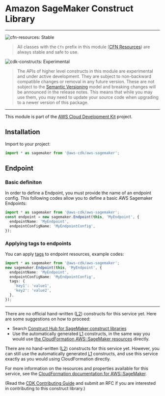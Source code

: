 # Amazon SageMaker Construct Library
<!--BEGIN STABILITY BANNER-->

---

![cfn-resources: Stable](https://img.shields.io/badge/cfn--resources-stable-success.svg?style=for-the-badge)

> All classes with the `Cfn` prefix in this module ([CFN Resources]) are always stable and safe to use.
>
> [CFN Resources]: https://docs.aws.amazon.com/cdk/latest/guide/constructs.html#constructs_lib

![cdk-constructs: Experimental](https://img.shields.io/badge/cdk--constructs-experimental-important.svg?style=for-the-badge)

> The APIs of higher level constructs in this module are experimental and under active development.
> They are subject to non-backward compatible changes or removal in any future version. These are
> not subject to the [Semantic Versioning](https://semver.org/) model and breaking changes will be
> announced in the release notes. This means that while you may use them, you may need to update
> your source code when upgrading to a newer version of this package.

---

<!--END STABILITY BANNER-->

This module is part of the [AWS Cloud Development Kit](https://github.com/aws/aws-cdk) project.

## Installation

Import to your project:

```ts nofixture
import * as sagemaker from '@aws-cdk/aws-sagemaker';
```

## Endpoint

### Basic definiton

In order to define a Endpoint, you must provide the name of an endpoint config. This following codes allow you to define a basic AWS Sagemaker Endpoints:

```ts
import * as sagemaker from '@aws-cdk/aws-sagemaker';
const endpoint = new sagemaker.Endpoint(this, 'MyEndpoint', {
  endpointName: 'MyEndpoint',
  endpointConfigName: 'MyEndpointConfig',
});
```

### Applying tags to endpoints

You can apply [tags](https://docs.aws.amazon.com/AWSCloudFormation/latest/UserGuide/aws-properties-resource-tags.html) to endpoint resources, example codes:

```ts
import * as sagemaker from '@aws-cdk/aws-sagemaker';
new sagemaker.Endpoint(this, 'MyEndpoint', {
  endpointName: 'MyEndpoint',
  endpointConfigName: 'MyEndpointConfig',
  tags: {
    'key1': 'value1',
    'key2': 'value2',
  },
});
```

---

<!--BEGIN CFNONLY DISCLAIMER-->

There are no official hand-written ([L2](https://docs.aws.amazon.com/cdk/latest/guide/constructs.html#constructs_lib)) constructs for this service yet. Here are some suggestions on how to proceed:

- Search [Construct Hub for SageMaker construct libraries](https://constructs.dev/search?q=sagemaker)
- Use the automatically generated [L1](https://docs.aws.amazon.com/cdk/latest/guide/constructs.html#constructs_l1_using) constructs, in the same way you would use [the CloudFormation AWS::SageMaker resources](https://docs.aws.amazon.com/AWSCloudFormation/latest/UserGuide/AWS_SageMaker.html) directly.


<!--BEGIN CFNONLY DISCLAIMER-->

There are no hand-written ([L2](https://docs.aws.amazon.com/cdk/latest/guide/constructs.html#constructs_lib)) constructs for this service yet.
However, you can still use the automatically generated [L1](https://docs.aws.amazon.com/cdk/latest/guide/constructs.html#constructs_l1_using) constructs, and use this service exactly as you would using CloudFormation directly.

For more information on the resources and properties available for this service, see the [CloudFormation documentation for AWS::SageMaker](https://docs.aws.amazon.com/AWSCloudFormation/latest/UserGuide/AWS_SageMaker.html).

(Read the [CDK Contributing Guide](https://github.com/aws/aws-cdk/blob/main/CONTRIBUTING.md) and submit an RFC if you are interested in contributing to this construct library.)

<!--END CFNONLY DISCLAIMER-->